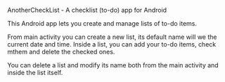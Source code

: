 AnotherCheckList - A checklist (to-do) app for Android

This Android app lets you create and manage lists of to-do items. 

From main activity you can create a new list, its default name will we the current date and time. 
Inside a list, you can add your to-do items, check mthem and delete the checked ones.

You can delete a list and modify its name both from the main activity and inside the list itself.
